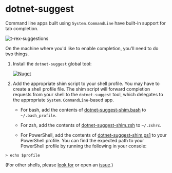 # dotnet-suggest

Command line apps built using `System.CommandLine` have built-in support for tab completion.

![t-rex-suggestions](https://user-images.githubusercontent.com/547415/50387753-ef4c1280-06b8-11e9-90c8-89466d0bb406.gif)

On the machine where you'd like to enable completion, you'll need to do two things.

1. Install the `dotnet-suggest` global tool:
   
   [![Nuget](https://img.shields.io/nuget/v/dotnet-suggest.svg)](https://nuget.org/packages/dotnet-suggest)

2. Add the appropriate shim script to your shell profile. You may have to create a shell profile file. The shim script will forward completion requests from your shell to the `dotnet-suggest` tool, which delegates to the appropriate `System.CommandLine`-based app.
   
   * For bash, add the contents of [dotnet-suggest-shim.bash](https://github.com/dotnet/command-line-api/blob/master/src/System.CommandLine.Suggest/dotnet-suggest-shim.bash) to `~/.bash_profile`.
   
   * For zsh, add the contents of [dotnet-suggest-shim.zsh](https://github.com/dotnet/command-line-api/blob/master/src/System.CommandLine.Suggest/dotnet-suggest-shim.zsh) to `~/.zshrc`.
  
   * For PowerShell, add the contents of [dotnet-suggest-shim.ps1](https://github.com/dotnet/command-line-api/blob/master/src/System.CommandLine.Suggest/dotnet-suggest-shim.ps1) to your PowerShell profile. You can find the expected path to your PowerShell profile by running the following in your console:

```console
> echo $profile
```

(For other shells, please [look for](https://github.com/dotnet/command-line-api/issues?q=is%3Aissue+is%3Aopen+label%3A%22shell+suggestion%22) or open an [issue](https://github.com/dotnet/command-line-api/issues).)

